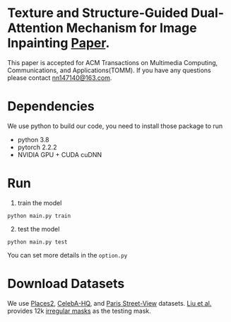 # Texture and Structure-Guided Dual-Attention Mechanism for Image Inpainting [Paper](https://dl.acm.org/doi/abs/10.1145/3715962).
This paper is accepted for ACM Transactions on Multimedia Computing, Communications, and Applications(TOMM). If you have any questions please contact nn147140@163.com.
# Dependencies
We use python to build our code, you need to install those package to run
- python 3.8
- pytorch 2.2.2
- NVIDIA GPU + CUDA cuDNN
# Run
1. train the model
```
python main.py train
```
2. test the model
```
python main.py test
```
You can set more details in the ```option.py```
# Download Datasets
We use [Places2](http://places2.csail.mit.edu/), [CelebA-HQ](https://github.com/switchablenorms/CelebAMask-HQ), and [Paris Street-View](https://github.com/pathak22/context-encoder) datasets. [Liu et al.](https://arxiv.org/abs/1804.07723) provides 12k [irregular masks](https://nv-adlr.github.io/publication/partialconv-inpainting) as the testing mask. 
